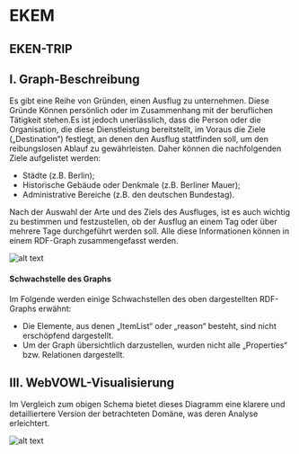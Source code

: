 # EKEM 
## EKEN-TRIP 
## I. Graph-Beschreibung
Es gibt eine Reihe von Gründen, einen Ausflug zu unternehmen. Diese Gründe Können persönlich oder im Zusammenhang mit der beruflichen Tätigkeit stehen.Es ist jedoch unerlässlich, dass die Person oder die Organisation, die diese Dienstleistung bereitstellt, im Voraus die Ziele („Destination“) festlegt, an denen den Ausflug stattfinden soll, um den reibungslosen Ablauf zu gewährleisten. Daher können die nachfolgenden Ziele aufgelistet werden:
- Städte (z.B. Berlin);
- Historische Gebäude oder Denkmale (z.B. Berliner Mauer);
- Administrative Bereiche (z.B. den deutschen Bundestag).

Nach der Auswahl der Arte und des Ziels des Ausfluges, ist es auch wichtig zu bestimmen und festzustellen, ob der Ausflug an einem Tag oder über mehrere Tage durchgeführt werden soll.  Alle diese Informationen können in einem RDF-Graph zusammengefasst werden.

 ![alt text]( )
 
 

#### Schwachstelle des Graphs
Im Folgende werden einige Schwachstellen des oben dargestellten RDF-Graphs erwähnt:
* Die Elemente, aus denen „ItemList“ oder „reason“ besteht, sind nicht erschöpfend dargestellt. 
* Um der Graph übersichtlich darzustellen, wurden nicht alle „Properties“ bzw. Relationen dargestellt.

## III. WebVOWL-Visualisierung
Im Vergleich zum obigen Schema bietet dieses Diagramm eine klarere und detailliertere Version der betrachteten Domäne, was deren Analyse erleichtert.

 ![alt text]( )

